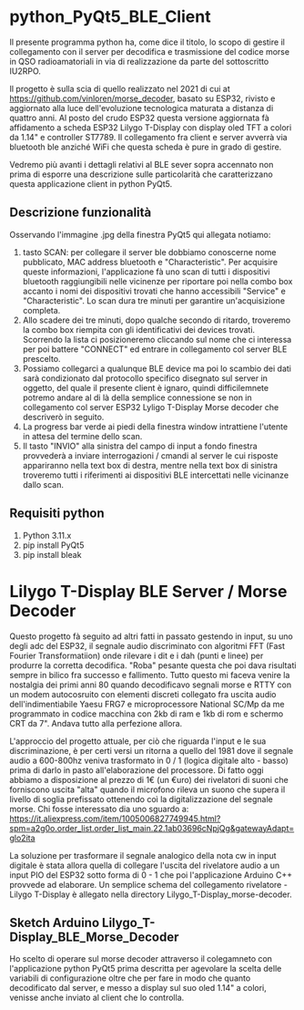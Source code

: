 # python_PyQt5_BLE_Client
Il presente programma python ha, come dice il titolo, lo scopo di gestire il collegamento con il server per decodifica e trasmissione del codice morse in QSO radioamatoriali in via di realizzazione da parte del sottoscritto IU2RPO.

Il progetto è sulla scia di quello realizzato nel 2021 di cui at https://github.com/vinloren/morse_decoder, basato su ESP32, rivisto e aggiornato alla luce dell'evoluzione tecnologica maturata a distanza di quattro anni. Al posto del crudo ESP32 questa versione aggiornata fà affidamento a scheda ESP32 Lilygo T-Display con display oled TFT a colori da 1.14" e controller ST7789. Il collegamento fra client e server avverrà via bluetooth ble anziché WiFi che questa scheda è pure in grado di gestire.

Vedremo più avanti i dettagli relativi al BLE sever sopra accennato non prima di esporre una descrizione sulle particolarità che caratterizzano questa applicazione client in python PyQt5.

## Descrizione funzionalità
Osservando l'immagine .jpg della finestra PyQt5 qui allegata notiamo:
1) tasto SCAN: per collegare il server ble dobbiamo conoscerne nome pubblicato, MAC address bluetooth e "Characteristic". Per acquisire queste informazioni, l'applicazione fà uno scan di tutti i dispositivi bluetooth raggiungibili nelle vicinenze per riportare poi nella combo box accanto i nomi dei dispositivi trovati che hanno accessibili "Service" e "Characteristic". Lo scan dura tre minuti per garantire un'acquisizione completa.
2) Allo scadere dei tre minuti, dopo qualche secondo di ritardo, troveremo la combo box riempita con gli identificativi dei devices trovati. Scorrendo la lista ci posizioneremo cliccando sul nome che ci interessa per poi battere "CONNECT" ed entrare in collegamento col server BLE prescelto.
3) Possiamo collegarci a qualunque BLE device ma poi lo scambio dei dati sarà condizionato dal protocollo specifico disegnato sul server in oggetto, del quale il presente client è ignaro, quindi difficilemnete potremo andare al di là della semplice connessione se non in collegamento col server ESP32 Lyligo T-Display Morse decoder che descriverò in seguito.
4) La progress bar verde ai piedi della finestra window intrattiene l'utente in attesa del termine dello scan.
5) Il tasto "INVIO" alla sinistra del campo di input a fondo finestra provvederà a inviare interrogazioni / cmandi al server le cui risposte appariranno nella text box di destra, mentre nella text box di sinistra troveremo tutti i riferimenti ai dispositivi BLE intercettati nelle vicinanze dallo scan.

## Requisiti python
1) Python 3.11.x
2) pip install PyQt5
3) pip install bleak

# Lilygo T-Display BLE Server / Morse Decoder
Questo progetto fà seguito ad altri fatti in passato gestendo in input, su uno degli adc del ESP32, il segnale audio discriminato con algoritmi FFT (Fast Fourier Transformatiion) onde rilevare i dit e i dah (punti e linee) per produrre la corretta decodifica. "Roba" pesante questa che poi dava risultati sempre in bilico fra successo e fallimento. Tutto questo mi faceva venire la nostalgia dei primi anni 80 quando decodificavo segnali morse e RTTY con un modem autocosruito con elementi discreti collegato fra uscita audio dell'indimentiabile Yaesu FRG7 e microprocessore National SC/Mp da me programmato in codice macchina con 2kb di ram e 1kb di rom e schermo CRT da 7". Andava tutto alla perfezione allora.

L'approccio del progetto attuale, per ciò che riguarda l'input e le sua discriminazione, è per certi versi un ritorna a quello del 1981 dove il segnale audio a 600-800hz veniva trasformato in 0 / 1 (logica digitale alto - basso) prima di darlo in pasto all'elaborazione del processore. Di fatto oggi abbiamo a disposizione al prezzo di 1€ (un €uro) dei rivelatori di suoni che forniscono uscita "alta" quando il microfono rileva un suono che supera il livello di soglia prefissato ottenendo coì la digitalizzazione del segnale morse. Chi fosse interessato dia uno sguardo a: https://it.aliexpress.com/item/1005006827749945.html?spm=a2g0o.order_list.order_list_main.22.1ab03696cNpjQg&gatewayAdapt=glo2ita

La soluzione per trasformare il segnale analogico della nota cw in input digitale è stata allora quella di collegare l'uscita del rivelatore audio a un input PIO del ESP32 sotto forma di 0 - 1 che poi l'applicazione Arduino C++ provvede ad elaborare. Un semplice schema del collegamento rivelatore - Lilygo T-Display è allegato nella directory Lilygo_T-Display_morse-decoder.

## Sketch Arduino Lilygo_T-Display_BLE_Morse_Decoder
Ho scelto di operare sul morse decoder attraverso il colegamneto con l'applicazione python PyQt5 prima descritta per agevolare la scelta delle variabili di configurazione oltre che per fare in modo che quanto decodificato dal server, e messo a display sul suo oled 1.14" a colori, venisse anche inviato al client che lo controlla.

